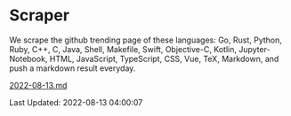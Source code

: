 # Scraper

We scrape the github trending page of these languages: Go, Rust, Python, Ruby, C++, C, Java, Shell, Makefile, Swift, Objective-C, Kotlin, Jupyter-Notebook, HTML, JavaScript, TypeScript, CSS, Vue, TeX, Markdown, and push a markdown result everyday.

[2022-08-13.md](https://github.com/yangwenmai/github-trending-backup/blob/master/2022-08-13.md)

Last Updated: 2022-08-13 04:00:07